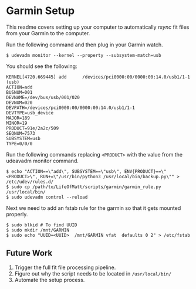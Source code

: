 # Garmin Setup
This readme covers setting up your computer to automatically *rsync* fit files from your Garmin to the computer.

Run the following command and then plug in your Garmin watch.
```
$ udevadm monitor --kernel --property --subsystem-match=usb
```
You should see the following:
```
KERNEL[4720.669445] add      /devices/pci0000:00/0000:00:14.0/usb1/1-1 (usb)
ACTION=add
BUSNUM=001
DEVNAME=/dev/bus/usb/001/020
DEVNUM=020
DEVPATH=/devices/pci0000:00/0000:00:14.0/usb1/1-1
DEVTYPE=usb_device
MAJOR=189
MINOR=19
PRODUCT=91e/2a2c/509
SEQNUM=7573
SUBSYSTEM=usb
TYPE=0/0/0
```

Run the following commands replacing `<PRODUCT>` with the value from the udeavadm monitor command.

```
$ echo "ACTION==\"add\", SUBSYSTEM==\"usb\", ENV{PRODUCT}==\"<PRODUCT>\", RUN+=\"/usr/bin/python3 /usr/local/bin/backup.py\"" > /etc/udev/rules.d/
$ sudo cp /path/to/LifeOfMatt/scripts/garmin/garmin_rule.py /usr/local/bin/
$ sudo udevadm control --reload
```

Next we need to add an fstab rule for the garmin so that it gets mounted properly.

```
$ sudo blkid # To find UUID
$ sudo mkdir /mnt/GARMIN
$ sudo echo "UUID=<UUID>  /mnt/GARMIN vfat  defaults 0 2" > /etc/fstab
```


## Future Work

1. Trigger the full fit file processing pipeline.
2. Figure out why the script needs to be located in `/usr/local/bin/`
3. Automate the setup process.
